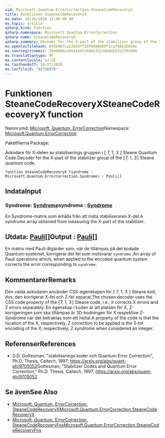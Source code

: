 ```yaml
---
uid: Microsoft.Quantum.ErrorCorrection.SteaneCodeRecoveryX
title: Funktionen SteaneCodeRecoveryX
ms.date: 10/26/2020 12:00:00 AM
ms.topic: article
qsharp.kind: function
qsharp.namespace: Microsoft.Quantum.ErrorCorrection
qsharp.name: SteaneCodeRecoveryX
qsharp.summary: Decoder for the X-part of the stabilizer group of the ⟦7, 1, 3⟧ Steane quantum code.
ms.openlocfilehash: 0f6b987ca23bd9ff2076080d60f1ca756b36848e
ms.sourcegitcommit: 29e0d88a30e4166fa580132124b0eb57e1f0e986
ms.translationtype: MT
ms.contentlocale: sv-SE
ms.lasthandoff: 10/27/2020
ms.locfileid: "92726970"
---
```

# <a name="steanecoderecoveryx-function"></a><span data-ttu-id="36df5-102">Funktionen SteaneCodeRecoveryX</span><span class="sxs-lookup"><span data-stu-id="36df5-102">SteaneCodeRecoveryX function</span></span>

<span data-ttu-id="36df5-103">Namnrymd: [Microsoft. Quantum. ErrorCorrection](xref:Microsoft.Quantum.ErrorCorrection)</span><span class="sxs-lookup"><span data-stu-id="36df5-103">Namespace: [Microsoft.Quantum.ErrorCorrection](xref:Microsoft.Quantum.ErrorCorrection)</span></span>

<span data-ttu-id="36df5-104">Paketfilerna [](https://nuget.org/packages/)</span><span class="sxs-lookup"><span data-stu-id="36df5-104">Package: [](https://nuget.org/packages/)</span></span>


<span data-ttu-id="36df5-105">Avkodare för X-delen av stabiliserings gruppen i ⟦ 7, 1, 3 ⟧ Steane Quantum Code.</span><span class="sxs-lookup"><span data-stu-id="36df5-105">Decoder for the X-part of the stabilizer group of the ⟦7, 1, 3⟧ Steane quantum code.</span></span>

```qsharp
function SteaneCodeRecoveryX (syndrome : Microsoft.Quantum.ErrorCorrection.Syndrome) : Pauli[]
```


## <a name="input"></a><span data-ttu-id="36df5-106">Indata</span><span class="sxs-lookup"><span data-stu-id="36df5-106">Input</span></span>

### <a name="syndrome--syndrome"></a><span data-ttu-id="36df5-107">Syndrome: [Syndrome](xref:Microsoft.Quantum.ErrorCorrection.Syndrome)</span><span class="sxs-lookup"><span data-stu-id="36df5-107">syndrome : [Syndrome](xref:Microsoft.Quantum.ErrorCorrection.Syndrome)</span></span>

<span data-ttu-id="36df5-108">En Syndrome-matris som erhålls från att mäta stabiliseraren X-del.</span><span class="sxs-lookup"><span data-stu-id="36df5-108">A syndrome array obtained from measuring the X-part of the stabilizer.</span></span>



## <a name="output--pauli"></a><span data-ttu-id="36df5-109">Utdata: [Pauli](xref:microsoft.quantum.lang-ref.pauli)[]</span><span class="sxs-lookup"><span data-stu-id="36df5-109">Output : [Pauli](xref:microsoft.quantum.lang-ref.pauli)[]</span></span>

<span data-ttu-id="36df5-110">En matris med Pauli-åtgärder som, när de tillämpas på det kodade Quantum-systemet, korrigerar det fel som motsvarar `syndrome` .</span><span class="sxs-lookup"><span data-stu-id="36df5-110">An array of Pauli operations which, when applied to the encoded quantum system corrects the error corresponding to `syndrome`.</span></span>

## <a name="remarks"></a><span data-ttu-id="36df5-111">Kommentarer</span><span class="sxs-lookup"><span data-stu-id="36df5-111">Remarks</span></span>

<span data-ttu-id="36df5-112">Den valda avkodaren använder CSS-egenskapen för ⟦ 7, 1, 3 ⟧ Steane kod, dvs. den korrigerar X-fel och Z-fel separat.</span><span class="sxs-lookup"><span data-stu-id="36df5-112">The chosen decoder uses the CSS code property of the ⟦7, 1, 3⟧ Steane code, i.e., it corrects X errors and Z errors separately.</span></span> <span data-ttu-id="36df5-113">En egenskap i koden är att platsen för X, Z-korrigeringen som ska tillämpas är 3D-kodningen för X respektive Z-Syndrome när det betraktas som ett heltal.</span><span class="sxs-lookup"><span data-stu-id="36df5-113">A property of the code is that the location of the X, respectively, Z correction to be applied is the 3-bit encoding of the X, respectively, Z syndrome when considered an integer.</span></span>

## <a name="references"></a><span data-ttu-id="36df5-114">Referenser</span><span class="sxs-lookup"><span data-stu-id="36df5-114">References</span></span>

- <span data-ttu-id="36df5-115">D.</span><span class="sxs-lookup"><span data-stu-id="36df5-115">D.</span></span> <span data-ttu-id="36df5-116">Gottesman, "stabiliserings koder och Quantum Error Correction", Ph.D. Thesis, Caltech, 1997; https://arxiv.org/abs/quant-ph/9705052</span><span class="sxs-lookup"><span data-stu-id="36df5-116">Gottesman, "Stabilizer Codes and Quantum Error Correction," Ph.D. Thesis, Caltech, 1997; https://arxiv.org/abs/quant-ph/9705052</span></span>

## <a name="see-also"></a><span data-ttu-id="36df5-117">Se även</span><span class="sxs-lookup"><span data-stu-id="36df5-117">See Also</span></span>

- [<span data-ttu-id="36df5-118">Microsoft. Quantum. ErrorCorrection. SteaneCodeRecoveryX</span><span class="sxs-lookup"><span data-stu-id="36df5-118">Microsoft.Quantum.ErrorCorrection.SteaneCodeRecoveryX</span></span>](xref:Microsoft.Quantum.ErrorCorrection.SteaneCodeRecoveryX)
- [<span data-ttu-id="36df5-119">Microsoft. Quantum. ErrorCorrection. SteaneCodeRecoveryFns</span><span class="sxs-lookup"><span data-stu-id="36df5-119">Microsoft.Quantum.ErrorCorrection.SteaneCodeRecoveryFns</span></span>](xref:Microsoft.Quantum.ErrorCorrection.SteaneCodeRecoveryFns)